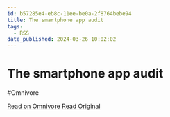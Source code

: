 ```yaml
---
id: b57285e4-eb8c-11ee-be0a-2f8764bebe94
title: The smartphone app audit
tags:
  - RSS
date_published: 2024-03-26 10:02:02
---
```


# The smartphone app audit
#Omnivore

[Read on Omnivore](https://omnivore.app/me/the-smartphone-app-audit-18e7b8fd188)
[Read Original](https://amontalenti.com/2024/03/26/the-smartphone-app-audit)




